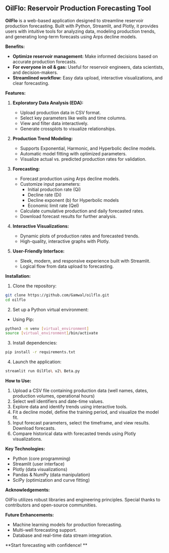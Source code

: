 ## OilFlo: Reservoir Production Forecasting Tool

**OilFlo** is a web-based application designed to streamline reservoir production forecasting. Built with Python, Streamlit, and Plotly, it provides users with intuitive tools for analyzing data, modeling production trends, and generating long-term forecasts using Arps decline models.

**Benefits:**

- **Optimize reservoir management:** Make informed decisions based on accurate production forecasts.
- **For everyone in oil & gas:** Useful for reservoir engineers, data scientists, and decision-makers.
- **Streamlined workflow:** Easy data upload, interactive visualizations, and clear forecasting.

**Features:**

1. **Exploratory Data Analysis (EDA):**

   - Upload production data in CSV format.
   - Select key parameters like wells and time columns.
   - View and filter data interactively.
   - Generate crossplots to visualize relationships.

2. **Production Trend Modeling:**

   - Supports Exponential, Harmonic, and Hyperbolic decline models.
   - Automatic model fitting with optimized parameters.
   - Visualize actual vs. predicted production rates for validation.

3. **Forecasting:**

   - Forecast production using Arps decline models.
   - Customize input parameters:
     - Initial production rate (Qi)
     - Decline rate (Di)
     - Decline exponent (b) for Hyperbolic models
     - Economic limit rate (Qel)
   - Calculate cumulative production and daily forecasted rates.
   - Download forecast results for further analysis.

4. **Interactive Visualizations:**

   - Dynamic plots of production rates and forecasted trends.
   - High-quality, interactive graphs with Plotly.

5. **User-Friendly Interface:**
   - Sleek, modern, and responsive experience built with Streamlit.
   - Logical flow from data upload to forecasting.

**Installation:**

1. Clone the repository:

```bash
git clone https://github.com/Gamwal/oilflo.git
cd oilflo
```

2. Set up a Python virtual environment:

- Using Pip:

```bash
python3 -m venv [virtual_environment]
source [virtual_environment]/bin/activate
```

3. Install dependencies:

```bash
pip install -r requirements.txt
```

4. Launch the application:

```bash
streamlit run OilFlo\ v2\ Beta.py
```

**How to Use:**

1. Upload a CSV file containing production data (well names, dates, production volumes, operational hours)
2. Select well identifiers and date-time values.
3. Explore data and identify trends using interactive tools.
4. Fit a decline model, define the training period, and visualize the model fit.
5. Input forecast parameters, select the timeframe, and view results. Download forecasts.
6. Compare historical data with forecasted trends using Plotly visualizations.

**Key Technologies:**

- Python (core programming)
- Streamlit (user interface)
- Plotly (data visualizations)
- Pandas & NumPy (data manipulation)
- SciPy (optimization and curve fitting)

**Acknowledgements:**

OilFlo utilizes robust libraries and engineering principles. Special thanks to contributors and open-source communities.

**Future Enhancements:**

- Machine learning models for production forecasting.
- Multi-well forecasting support.
- Database and real-time data stream integration.

**Start forecasting with confidence! **
